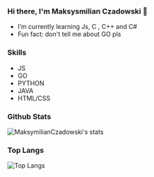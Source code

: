 ### Hi there, I'm Maksysmilian Czadowski 👋


- I’m currently learning Js, C , C++ and C#
- Fun fact: don't tell me about GO pls

### Skills

- JS
- GO
- PYTHON
- JAVA
- HTML/CSS

### Github Stats

![MaksymilianCzadowski's stats](https://github-readme-stats.vercel.app/api?username=MaksymilianCzadowski&count_private=true&show_icons=true&theme=radical) 

### Top Langs

![Top Langs](https://github-readme-stats.vercel.app/api/top-langs/?username=MaksymilianCzadowski&show_icons=true&theme=radical)

